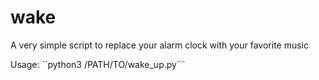 # wake
A very simple script to replace your alarm clock with your favorite music 

Usage:
``python3 /PATH/TO/wake_up.py```
